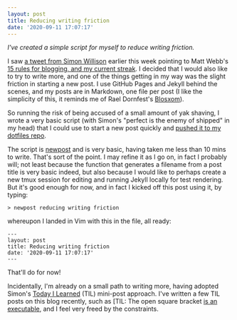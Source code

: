 ```yaml
---
layout: post
title: Reducing writing friction
date: '2020-09-11 17:07:17'
---
```

_I've created a simple script for myself to reduce writing friction._

I saw [a tweet from Simon Willison](https://twitter.com/simonw/status/1304117739083059200) earlier this week pointing to Matt Webb's [15 rules for blogging, and my current streak](http://interconnected.org/home/2020/09/10/streak). I decided that I would also like to try to write more, and one of the things getting in my way was the slight friction in starting a new post. I use GitHub Pages and Jekyll behind the scenes, and my posts are in Markdown, one file per post (I like the simplicity of this, it reminds me of Rael Dornfest's [Blosxom](https://www.google.com/search?q=site%3Aqmacro.org+blosxom)).

So running the risk of being accused of a small amount of yak shaving, I wrote a very basic script (with Simon's "perfect is the enemy of shipped" in my head) that I could use to start a new post quickly and [pushed it to my dotfiles repo](https://github.com/qmacro/dotfiles/commit/e609d80ed4c768a5236e976bce9b69a18fd01b04).

The script is [newpost](https://github.com/qmacro/dotfiles/blob/master/scripts/newpost) and is very basic, having taken me less than 10 mins to write.
That's sort of the point. I may refine it as I go on, in fact I probably will; not least because the function that generates a filename from a post title is very basic indeed, but also because I would like to perhaps create a new tmux session for editing and running Jekyll locally for test rendering. But it's good enough for now, and in fact I kicked off this post using it, by typing:

```
> newpost reducing writing friction
```

whereupon I landed in Vim with this in the file, all ready:

```
---
layout: post
title: Reducing writing friction
date: '2020-09-11 17:07:17'
---
```

That'll do for now!

Incidentally, I'm already on a small path to writing more, having adopted Simon's [Today I Learned](https://til.simonwillison.net/) (TIL) mini-post approach. I've written a few TIL posts on this blog recently, such as [TIL: The open square bracket [ is an executable](https://qmacro.org/2020/08/21/open-square-bracket/), and I feel very freed by the constraints.
